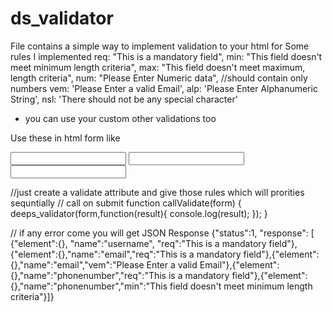 # ds_validator 
File contains a simple way to implement validation to your html for 
Some rules I implemented 
        req: "This is a mandatory field",
        min: "This field doesn't meet minimum length criteria",
        max: "This field doesn't meet maximum, length criteria",
        num: "Please Enter Numeric data", //should contain only numbers
        vem: 'Please Enter a valid Email',
        alp: 'Please Enter Alphanumeric String',
        nsl: 'There should not be any special character'
        
        
 * you can use your custom  other validations  too
 
 Use these in html form like 
 
 <form id="myform">
   <!--// <input name="username" type="text" validate="req min:3 max:10 " >-->
    <input name="username" type="text" validate="req max:10" >
    <input name="email" type="email" validate="req vem"  >
    <input name="phonenumber" type="text" validate="req num min:10 max:10" >
</form>

//just  create a validate attribute and give those rules which will prorities sequntially 
 // call on submit 
  function callValidate(form)
        {
         deeps_validator(form,function(result){
             console.log(result);
         });
        }

// if any error come  you will get JSON Response 
{"status":1,
"response":
[
{"element":{},
"name":"username",
"req":"This is a mandatory field"},
{"element":{},"name":"email","req":"This is a mandatory field"},{"element":{},"name":"email","vem":"Please Enter a valid Email"},{"element":{},"name":"phonenumber","req":"This is a mandatory field"},{"element":{},"name":"phonenumber","min":"This field doesn't meet minimum length criteria"}]}


